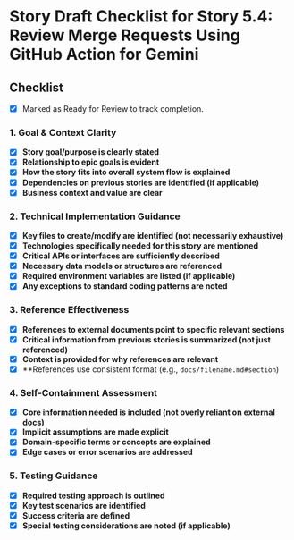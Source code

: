 # Story Draft Checklist for Story 5.4: Review Merge Requests Using GitHub Action for Gemini

## Checklist

- [x] Marked as Ready for Review to track completion.

### 1. Goal & Context Clarity

- [x] **Story goal/purpose is clearly stated**
- [x] **Relationship to epic goals is evident**
- [x] **How the story fits into overall system flow is explained**
- [x] **Dependencies on previous stories are identified (if applicable)**
- [x] **Business context and value are clear**

### 2. Technical Implementation Guidance

- [x] **Key files to create/modify are identified (not necessarily exhaustive)**
- [x] **Technologies specifically needed for this story are mentioned**
- [x] **Critical APIs or interfaces are sufficiently described**
- [x] **Necessary data models or structures are referenced**
- [x] **Required environment variables are listed (if applicable)**
- [x] **Any exceptions to standard coding patterns are noted**

### 3. Reference Effectiveness

- [x] **References to external documents point to specific relevant sections**
- [x] **Critical information from previous stories is summarized (not just referenced)**
- [x] **Context is provided for why references are relevant**
- [x] \*\*References use consistent format (e.g., `docs/filename.md#section`)

### 4. Self-Containment Assessment

- [x] **Core information needed is included (not overly reliant on external docs)**
- [x] **Implicit assumptions are made explicit**
- [x] **Domain-specific terms or concepts are explained**
- [x] **Edge cases or error scenarios are addressed**

### 5. Testing Guidance

- [x] **Required testing approach is outlined**
- [x] **Key test scenarios are identified**
- [x] **Success criteria are defined**
- [x] **Special testing considerations are noted (if applicable)**
